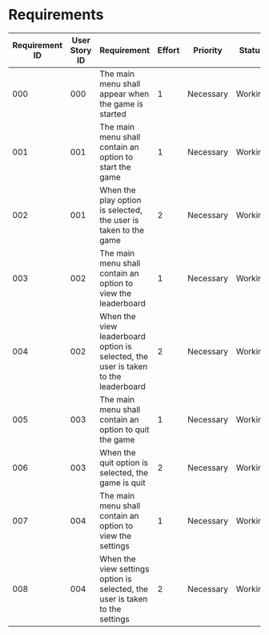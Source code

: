 # Requirements

| Requirement ID | User Story ID | Requirement                                        | Effort | Priority  | Status   |
|----------------|---------------|----------------------------------------------------|--------|-----------|----------|
| 000              | 000             | The main menu shall appear when the game is started | 1      | Necessary | Working |
| 001              | 001             | The main menu shall contain an option to start the game           | 1      | Necessary | Working    |
| 002              | 001             | When the play option is selected, the user is taken to the game  | 2      | Necessary | Working |
| 003              | 002             | The main menu shall contain an option to view the leaderboard    | 1      | Necessary | Working |
| 004              | 002             | When the view leaderboard option is selected, the user is taken to the leaderboard | 2      | Necessary | Working |
| 005              | 003             | The main menu shall contain an option to quit the game                   | 1      | Necessary | Working |
| 006              | 003             | When the quit option is selected, the game is quit   | 2      | Necessary | Working |
|007 | 004 |  The main menu shall contain an option to view the settings | 1  | Necessary | Working |
|008| 004 | When the view settings option is selected, the user is taken to the settings | 2 | Necessary | Working |
